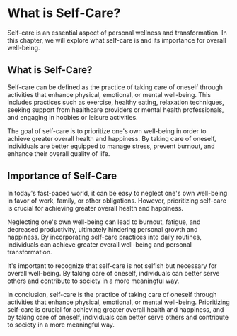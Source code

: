 # What is Self-Care?

Self-care is an essential aspect of personal wellness and transformation. In this chapter, we will explore what self-care is and its importance for overall well-being.

What is Self-Care?
------------------

Self-care can be defined as the practice of taking care of oneself through activities that enhance physical, emotional, or mental well-being. This includes practices such as exercise, healthy eating, relaxation techniques, seeking support from healthcare providers or mental health professionals, and engaging in hobbies or leisure activities.

The goal of self-care is to prioritize one's own well-being in order to achieve greater overall health and happiness. By taking care of oneself, individuals are better equipped to manage stress, prevent burnout, and enhance their overall quality of life.

Importance of Self-Care
-----------------------

In today's fast-paced world, it can be easy to neglect one's own well-being in favor of work, family, or other obligations. However, prioritizing self-care is crucial for achieving greater overall health and happiness.

Neglecting one's own well-being can lead to burnout, fatigue, and decreased productivity, ultimately hindering personal growth and happiness. By incorporating self-care practices into daily routines, individuals can achieve greater overall well-being and personal transformation.

It's important to recognize that self-care is not selfish but necessary for overall well-being. By taking care of oneself, individuals can better serve others and contribute to society in a more meaningful way.

In conclusion, self-care is the practice of taking care of oneself through activities that enhance physical, emotional, or mental well-being. Prioritizing self-care is crucial for achieving greater overall health and happiness, and by taking care of oneself, individuals can better serve others and contribute to society in a more meaningful way.
